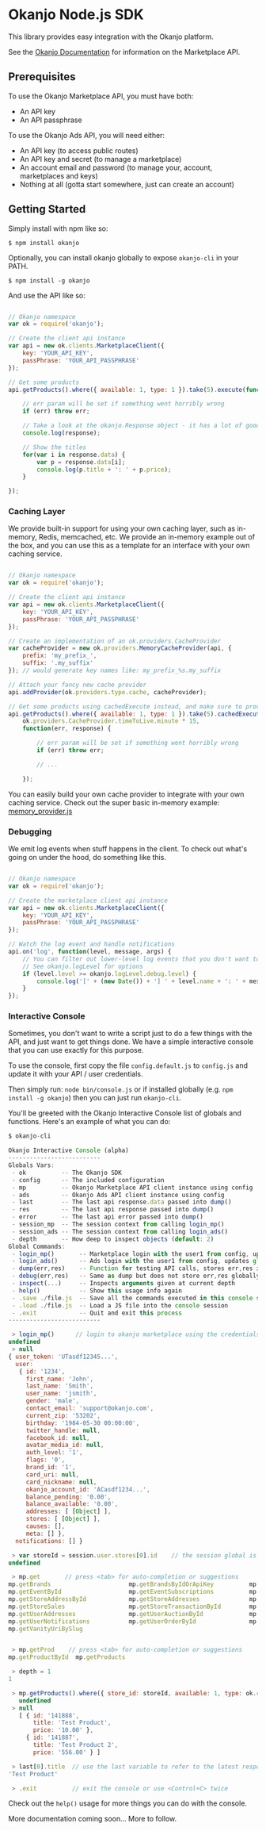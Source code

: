 # Okanjo Node.js SDK

This library provides easy integration with the Okanjo platform.

See the [Okanjo Documentation](okanjo.github.io/okanjo-docs/build/index.html) for information on the Marketplace API.

## Prerequisites

To use the Okanjo Marketplace API, you must have both:

* An API key
* An API passphrase

To use the Okanjo Ads API, you will need either:
* An API key (to access public routes)
* An API key and secret (to manage a marketplace)
* An account email and password (to manage your, account, marketplaces and keys)
* Nothing at all (gotta start somewhere, just can create an account)


## Getting Started

Simply install with npm like so:

```shell
$ npm install okanjo
```

Optionally, you can install okanjo globally to expose `okanjo-cli` in your PATH.

```shell
$ npm install -g okanjo
```

And use the API like so:

```js

// Okanjo namespace
var ok = require('okanjo');

// Create the client api instance
var api = new ok.clients.MarketplaceClient({
    key: 'YOUR_API_KEY',
    passPhrase: 'YOUR_API_PASSPHRASE'
});

// Get some products
api.getProducts().where({ available: 1, type: 1 }).take(5).execute(function(err, response) {

    // err param will be set if something went horribly wrong
    if (err) throw err;

    // Take a look at the okanjo.Response object - it has a lot of good stuff in there
    console.log(response);

    // Show the titles
    for(var i in response.data) {
        var p = response.data[i];
        console.log(p.title + ': ' + p.price);
    }

});

```

### Caching Layer

We provide built-in support for using your own caching layer, such as in-memory, Redis, memcached, etc. We provide an
in-memory example out of the box, and you can use this as a template for an interface with your own caching service.

```js

// Okanjo namespace
var ok = require('okanjo');

// Create the client api instance
var api = new ok.clients.MarketplaceClient({
    key: 'YOUR_API_KEY',
    passPhrase: 'YOUR_API_PASSPHRASE'
});

// Create an implementation of an ok.providers.CacheProvider
var cacheProvider = new ok.providers.MemoryCacheProvider(api, {
    prefix: 'my_prefix_',
    suffix: '.my_suffix'
}); // would generate key names like: my_prefix_%s.my_suffix

// Attach your fancy new cache provider
api.addProvider(ok.providers.type.cache, cacheProvider);

// Get some products using cachedExecute instead, and make sure to provide a TTL!
api.getProducts().where({ available: 1, type: 1 }).take(5).cachedExecute(
    ok.providers.CacheProvider.timeToLive.minute * 15,
    function(err, response) {

        // err param will be set if something went horribly wrong
        if (err) throw err;

        // ...

    });

```

You can easily build your own cache provider to integrate with your own caching service. 
Check out the super basic in-memory example: [memory_provider.js](lib/provider/memory_provider.js)



### Debugging

We emit log events when stuff happens in the client. To check out what's going on under the hood, do something like this.

```js

// Okanjo namespace
var ok = require('okanjo');

// Create the marketplace client api instance
var api = new ok.clients.MarketplaceClient({
    key: 'YOUR_API_KEY',
    passPhrase: 'YOUR_API_PASSPHRASE'
});

// Watch the log event and handle notifications
api.on('log', function(level, message, args) {
    // You can filter out lower-level log events that you don't want to see
    // See okanjo.logLevel for options
    if (level.level >= okanjo.logLevel.debug.level) {
        console.log('[' + (new Date()) + '] ' + level.name + ': ' + message, args);
    }
});

```


### Interactive Console

Sometimes, you don't want to write a script just to do a few things with the API, and just want to get things done. We have a simple interactive console that you can use exactly for this purpose.

To use the console, first copy the file `config.default.js` to `config.js` and update it with your API / user credentials.

Then simply run: `node bin/console.js` or if installed globally (e.g. `npm install -g okanjo`) then you can just run `okanjo-cli`.

You'll be greeted with the Okanjo Interactive Console list of globals and functions. Here's an example of what you can do:

```js
$ okanjo-cli 

Okanjo Interactive Console (alpha)
--------------------------
Globals Vars:
 - ok          -- The Okanjo SDK
 - config      -- The included configuration
 - mp          -- Okanjo Marketplace API client instance using config
 - ads         -- Okanjo Ads API client instance using config
 - last        -- The last api response.data passed into dump()
 - res         -- The last api response passed into dump()
 - error       -- The last api error passed into dump()
 - session_mp  -- The session context from calling login_mp()
 - session_ads -- The session context from calling login_ads()
 - depth       -- How deep to inspect objects (default: 2)
Global Commands:
 - login_mp()       -- Marketplace login with the user1 from config, updates global session_mp var
 - login_ads()      -- Ads login with the user1 from config, updates global session_ads var
 - dump(err,res)    -- Function for testing API calls, stores err,res in global error,last and inspects the response. e.g. api.getProducts().execute(test);
 - debug(err,res)   -- Same as dump but does not store err,res globally
 - inspect(...)     -- Inspects arguments given at current depth
 - help()           -- Show this usage info again
 - .save ./file.js  -- Save all the commands executed in this console session to file.js
 - .load ./file.js  -- Load a JS file into the console session
 - .exit            -- Quit and exit this process
--------------------------

 > login_mp()      // login to okanjo marketplace using the credentials from the config.js file
undefined
 > null
{ user_token: 'UTasdf12345...',
  user:
   { id: '1234',
     first_name: 'John',
     last_name: 'Smith',
     user_name: 'jsmith',
     gender: 'male',
     contact_email: 'support@okanjo.com',
     current_zip: '53202',
     birthday: '1984-05-30 00:00:00',
     twitter_handle: null,
     facebook_id: null,
     avatar_media_id: null,
     auth_level: '1',
     flags: '0',
     brand_id: '1',
     card_uri: null,
     card_nickname: null,
     okanjo_account_id: 'ACasdf1234...',
     balance_pending: '0.00',
     balance_available: '0.00',
     addresses: [ [Object] ],
     stores: [ [Object] ],
     causes: [],
     meta: [] },
  notifications: [] }

 > var storeId = session.user.stores[0].id    // the session global is set after calling login_mp()
undefined

 > mp.get       // press <tab> for auto-completion or suggestions
mp.getBrands                      mp.getBrandsByIdOrApiKey          mp.getCategories                  mp.getCategoryById                mp.getCategoryTree                mp.getCauseById                   mp.getCauses
mp.getEventById                   mp.getEventSubscriptions          mp.getProductById                 mp.getProducts                    mp.getPromotionByCode             mp.getRegionById                  mp.getRegions
mp.getStoreAddressById            mp.getStoreAddresses              mp.getStoreById                   mp.getStoreFeedback               mp.getStoreFeedbackByOrderItemId  mp.getStoreReturnPolicies         mp.getStoreSaleById
mp.getStoreSales                  mp.getStoreTransactionById        mp.getStoreTransactions           mp.getStores                      mp.getTagByName                   mp.getTags                        mp.getUserAddressById
mp.getUserAddresses               mp.getUserAuctionById             mp.getUserAuctions                mp.getUserById                    mp.getUserFeedback                mp.getUserFeedbackByOrderItemId   mp.getUserNotificationById
mp.getUserNotifications           mp.getUserOrderById               mp.getUserOrderItemById           mp.getUserOrderItems              mp.getUserOrders                  mp.getUserTransactionById         mp.getUserTransactions
mp.getVanityUriBySlug             


 > mp.getProd    // press <tab> for auto-completion or suggestions
mp.getProductById  mp.getProducts     

 > depth = 1
1

 > mp.getProducts().where({ store_id: storeId, available: 1, type: ok.constants.marketplace.productType.regular }).select('id,title,price').take(2).execute(dump)
   undefined
 > null
   [ { id: '141888',
       title: 'Test Product',
       price: '10.00' },
     { id: '141887',
       title: 'Test Product 2',
       price: '556.00' } ]

 > last[0].title  // use the last variable to refer to the latest response.data object passed into the dump function
'Test Product'

 > .exit          // exit the console or use <Control+C> twice
```

Check out the `help()` usage for more things you can do with the console.


More documentation coming soon... More to follow.

